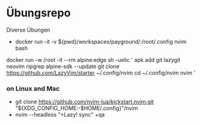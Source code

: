 # Übungsrepo

Diverse Übungen 

- docker run -it -v ${pwd}/workspaces/payground/:/root/.config nvim bash

docker run -w /root -it --rm alpine:edge sh -uelic '
  apk add git lazygit neovim ripgrep alpine-sdk --update
  git clone https://github.com/LazyVim/starter ~/.config/nvim
  cd ~/.config/nvim
  nvim
'
### on Linux and Mac
- git clone https://github.com/nvim-lua/kickstart.nvim.git "${XDG_CONFIG_HOME:-$HOME/.config}"/nvim
- nvim --headless "+Lazy! sync" +qa
